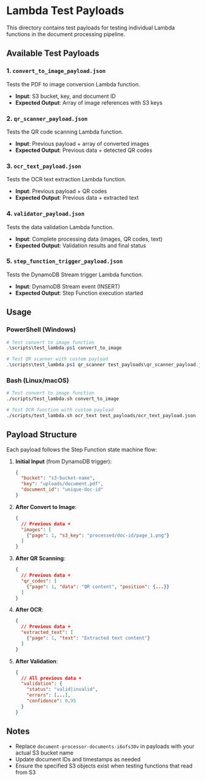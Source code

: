 # Lambda Test Payloads

This directory contains test payloads for testing individual Lambda functions in the document processing pipeline.

## Available Test Payloads

### 1. `convert_to_image_payload.json`
Tests the PDF to image conversion Lambda function.
- **Input**: S3 bucket, key, and document ID
- **Expected Output**: Array of image references with S3 keys

### 2. `qr_scanner_payload.json`
Tests the QR code scanning Lambda function.
- **Input**: Previous payload + array of converted images
- **Expected Output**: Previous data + detected QR codes

### 3. `ocr_text_payload.json`
Tests the OCR text extraction Lambda function.
- **Input**: Previous payload + QR codes
- **Expected Output**: Previous data + extracted text

### 4. `validator_payload.json`
Tests the data validation Lambda function.
- **Input**: Complete processing data (images, QR codes, text)
- **Expected Output**: Validation results and final status

### 5. `step_function_trigger_payload.json`
Tests the DynamoDB Stream trigger Lambda function.
- **Input**: DynamoDB Stream event (INSERT)
- **Expected Output**: Step Function execution started

## Usage

### PowerShell (Windows)
```powershell
# Test convert to image function
.\scripts\test_lambda.ps1 convert_to_image

# Test QR scanner with custom payload
.\scripts\test_lambda.ps1 qr_scanner test_payloads\qr_scanner_payload.json
```

### Bash (Linux/macOS)
```bash
# Test convert to image function
./scripts/test_lambda.sh convert_to_image

# Test OCR function with custom payload
./scripts/test_lambda.sh ocr_text test_payloads/ocr_text_payload.json
```

## Payload Structure

Each payload follows the Step Function state machine flow:

1. **Initial Input** (from DynamoDB trigger):
   ```json
   {
     "bucket": "s3-bucket-name",
     "key": "uploads/document.pdf",
     "document_id": "unique-doc-id"
   }
   ```

2. **After Convert to Image**:
   ```json
   {
     // Previous data +
     "images": [
       {"page": 1, "s3_key": "processed/doc-id/page_1.png"}
     ]
   }
   ```

3. **After QR Scanning**:
   ```json
   {
     // Previous data +
     "qr_codes": [
       {"page": 1, "data": "QR content", "position": {...}}
     ]
   }
   ```

4. **After OCR**:
   ```json
   {
     // Previous data +
     "extracted_text": [
       {"page": 1, "text": "Extracted text content"}
     ]
   }
   ```

5. **After Validation**:
   ```json
   {
     // All previous data +
     "validation": {
       "status": "valid|invalid",
       "errors": [...],
       "confidence": 0.95
     }
   }
   ```

## Notes

- Replace `document-processor-documents-i6ofs30v` in payloads with your actual S3 bucket name
- Update document IDs and timestamps as needed
- Ensure the specified S3 objects exist when testing functions that read from S3
